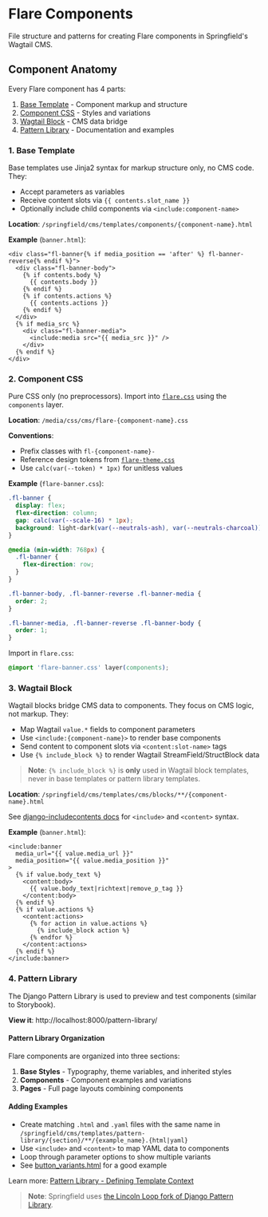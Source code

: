 # Flare Components

File structure and patterns for creating Flare components in Springfield's Wagtail CMS.

## Component Anatomy

Every Flare component has 4 parts:

1. [Base Template](#1-base-template) - Component markup and structure
2. [Component CSS](#2-component-css) - Styles and variations
3. [Wagtail Block](#3-wagtail-block) - CMS data bridge
4. [Pattern Library](#4-pattern-library) - Documentation and examples

### 1. Base Template

Base templates use Jinja2 syntax for markup structure only, no CMS code. They:

- Accept parameters as variables
- Receive content slots via `{{ contents.slot_name }}`
- Optionally include child components via `<include:component-name>`

**Location**: `/springfield/cms/templates/components/{component-name}.html`

**Example** (`banner.html`):

```jinja2
<div class="fl-banner{% if media_position == 'after' %} fl-banner-reverse{% endif %}">
  <div class="fl-banner-body">
    {% if contents.body %}
      {{ contents.body }}
    {% endif %}
    {% if contents.actions %}
      {{ contents.actions }}
    {% endif %}
  </div>
  {% if media_src %}
    <div class="fl-banner-media">
      <include:media src="{{ media_src }}" />
    </div>
  {% endif %}
</div>
```

### 2. Component CSS

Pure CSS only (no preprocessors). Import into [`flare.css`](/springfield/media/css/cms/flare.css) using the `components` layer.

**Location**: `/media/css/cms/flare-{component-name}.css`

**Conventions**:
- Prefix classes with `fl-{component-name}-`
- Reference design tokens from [`flare-theme.css`](/springfield/media/css/cms/flare-theme.css)
- Use `calc(var(--token) * 1px)` for unitless values

**Example** (`flare-banner.css`):

```css
.fl-banner {
  display: flex;
  flex-direction: column;
  gap: calc(var(--scale-16) * 1px);
  background: light-dark(var(--neutrals-ash), var(--neutrals-charcoal));
}

@media (min-width: 768px) {
  .fl-banner {
    flex-direction: row;
  }
}

.fl-banner-body, .fl-banner-reverse .fl-banner-media {
  order: 2;
}

.fl-banner-media, .fl-banner-reverse .fl-banner-body {
  order: 1;
}
```

Import in `flare.css`:
```css
@import 'flare-banner.css' layer(components);
```

### 3. Wagtail Block

Wagtail blocks bridge CMS data to components. They focus on CMS logic, not markup. They:

- Map Wagtail `value.*` fields to component parameters
- Use `<include:{component-name}>` to render base components
- Send content to component slots via `<content:slot-name>` tags
- Use `{% include_block %}` to render Wagtail StreamField/StructBlock data

> **Note**: `{% include_block %}` is **only** used in Wagtail block templates, never in base templates or pattern library templates.

**Location**: `/springfield/cms/templates/cms/blocks/**/{component-name}.html`

See [django-includecontents docs](https://smileychris.github.io/django-includecontents/) for `<include>` and `<content>` syntax.

**Example** (`banner.html`):

```jinja2
<include:banner
  media_url="{{ value.media_url }}"
  media_position="{{ value.media_position }}"
>
  {% if value.body_text %}
    <content:body>
      {{ value.body_text|richtext|remove_p_tag }}
    </content:body>
  {% endif %}
  {% if value.actions %}
    <content:actions>
      {% for action in value.actions %}
        {% include_block action %}
      {% endfor %}
    </content:actions>
  {% endif %}
</include:banner>
```

### 4. Pattern Library

The Django Pattern Library is used to preview and test components (similar to Storybook).

**View it**: http://localhost:8000/pattern-library/

#### Pattern Library Organization

Flare components are organized into three sections:

1. **Base Styles** - Typography, theme variables, and inherited styles
2. **Components** - Component examples and variations
3. **Pages** - Full page layouts combining components

#### Adding Examples

- Create matching `.html` and `.yaml` files with the same name in `/springfield/cms/templates/pattern-library/{section}/**/{example_name}.{html|yaml}`
- Use `<include>` and `<content>` to map YAML data to components
- Loop through parameter options to show multiple variants
- See [button_variants.html](/springfield/springfield/cms/templates/pattern-library/components/button/button_variants.html) for a good example

Learn more: [Pattern Library - Defining Template Context](https://torchbox.github.io/django-pattern-library/guides/defining-template-context/)

> **Note**: Springfield uses [the Lincoln Loop fork of Django Pattern Library](https://github.com/lincolnloop/django-pattern-library).

